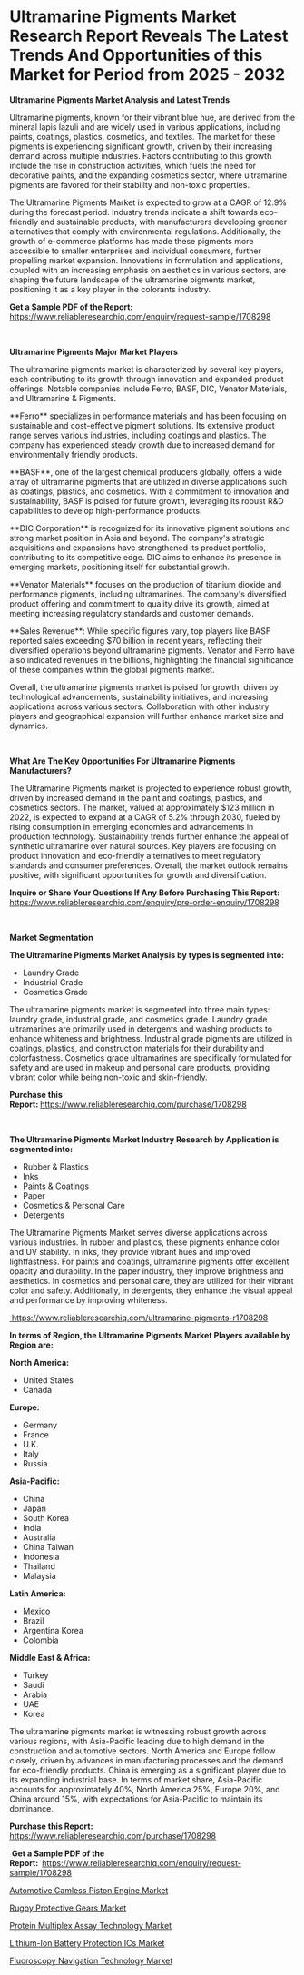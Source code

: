 <p><h1>Ultramarine Pigments Market Research Report Reveals The Latest Trends And Opportunities of this Market for Period from 2025 - 2032</h1></p><p><strong>Ultramarine Pigments Market Analysis and Latest Trends</strong></p>
<p><p>Ultramarine pigments, known for their vibrant blue hue, are derived from the mineral lapis lazuli and are widely used in various applications, including paints, coatings, plastics, cosmetics, and textiles. The market for these pigments is experiencing significant growth, driven by their increasing demand across multiple industries. Factors contributing to this growth include the rise in construction activities, which fuels the need for decorative paints, and the expanding cosmetics sector, where ultramarine pigments are favored for their stability and non-toxic properties.</p><p>The Ultramarine Pigments Market is expected to grow at a CAGR of 12.9% during the forecast period. Industry trends indicate a shift towards eco-friendly and sustainable products, with manufacturers developing greener alternatives that comply with environmental regulations. Additionally, the growth of e-commerce platforms has made these pigments more accessible to smaller enterprises and individual consumers, further propelling market expansion. Innovations in formulation and applications, coupled with an increasing emphasis on aesthetics in various sectors, are shaping the future landscape of the ultramarine pigments market, positioning it as a key player in the colorants industry.</p></p>
<p><strong>Get a Sample PDF of the Report:&nbsp;</strong> <a href="https://www.reliableresearchiq.com/enquiry/request-sample/1708298?utm_campaign=2243&utm_medium=2&utm_source=Github&utm_content=ia&utm_term=05022025&utm_id=ultramarine-pigments">https://www.reliableresearchiq.com/enquiry/request-sample/1708298</a></p>
<p>&nbsp;</p>
<p><strong>Ultramarine Pigments Major Market Players</strong></p>
<p><p>The ultramarine pigments market is characterized by several key players, each contributing to its growth through innovation and expanded product offerings. Notable companies include Ferro, BASF, DIC, Venator Materials, and Ultramarine & Pigments.</p><p>**Ferro** specializes in performance materials and has been focusing on sustainable and cost-effective pigment solutions. Its extensive product range serves various industries, including coatings and plastics. The company has experienced steady growth due to increased demand for environmentally friendly products.</p><p>**BASF**, one of the largest chemical producers globally, offers a wide array of ultramarine pigments that are utilized in diverse applications such as coatings, plastics, and cosmetics. With a commitment to innovation and sustainability, BASF is poised for future growth, leveraging its robust R&D capabilities to develop high-performance products.</p><p>**DIC Corporation** is recognized for its innovative pigment solutions and strong market position in Asia and beyond. The company's strategic acquisitions and expansions have strengthened its product portfolio, contributing to its competitive edge. DIC aims to enhance its presence in emerging markets, positioning itself for substantial growth.</p><p>**Venator Materials** focuses on the production of titanium dioxide and performance pigments, including ultramarines. The company's diversified product offering and commitment to quality drive its growth, aimed at meeting increasing regulatory standards and customer demands.</p><p>**Sales Revenue**: While specific figures vary, top players like BASF reported sales exceeding $70 billion in recent years, reflecting their diversified operations beyond ultramarine pigments. Venator and Ferro have also indicated revenues in the billions, highlighting the financial significance of these companies within the global pigments market.</p><p>Overall, the ultramarine pigments market is poised for growth, driven by technological advancements, sustainability initiatives, and increasing applications across various sectors. Collaboration with other industry players and geographical expansion will further enhance market size and dynamics.</p></p>
<p>&nbsp;</p>
<p><strong>What Are The Key Opportunities For Ultramarine Pigments Manufacturers?</strong></p>
<p><p>The Ultramarine Pigments market is projected to experience robust growth, driven by increased demand in the paint and coatings, plastics, and cosmetics sectors. The market, valued at approximately $123 million in 2022, is expected to expand at a CAGR of 5.2% through 2030, fueled by rising consumption in emerging economies and advancements in production technology. Sustainability trends further enhance the appeal of synthetic ultramarine over natural sources. Key players are focusing on product innovation and eco-friendly alternatives to meet regulatory standards and consumer preferences. Overall, the market outlook remains positive, with significant opportunities for growth and diversification.</p></p>
<p><strong>Inquire or Share Your Questions If Any Before Purchasing This Report:</strong> <a href="https://www.reliableresearchiq.com/enquiry/pre-order-enquiry/1708298?utm_campaign=2243&utm_medium=2&utm_source=Github&utm_content=ia&utm_term=05022025&utm_id=ultramarine-pigments">https://www.reliableresearchiq.com/enquiry/pre-order-enquiry/1708298</a></p>
<p>&nbsp;</p>
<p><strong>Market Segmentation</strong></p>
<p><strong>The Ultramarine Pigments Market Analysis by types is segmented into:</strong></p>
<p><ul><li>Laundry Grade</li><li>Industrial Grade</li><li>Cosmetics Grade</li></ul></p>
<p><p>The ultramarine pigments market is segmented into three main types: laundry grade, industrial grade, and cosmetics grade. Laundry grade ultramarines are primarily used in detergents and washing products to enhance whiteness and brightness. Industrial grade pigments are utilized in coatings, plastics, and construction materials for their durability and colorfastness. Cosmetics grade ultramarines are specifically formulated for safety and are used in makeup and personal care products, providing vibrant color while being non-toxic and skin-friendly.</p></p>
<p><strong>Purchase this Report:&nbsp;</strong><a href="https://www.reliableresearchiq.com/purchase/1708298?utm_campaign=2243&utm_medium=2&utm_source=Github&utm_content=ia&utm_term=05022025&utm_id=ultramarine-pigments">https://www.reliableresearchiq.com/purchase/1708298</a></p>
<p>&nbsp;</p>
<p><strong>The Ultramarine Pigments Market Industry Research by Application is segmented into:</strong></p>
<p><ul><li>Rubber & Plastics</li><li>Inks</li><li>Paints & Coatings</li><li>Paper</li><li>Cosmetics & Personal Care</li><li>Detergents</li></ul></p>
<p><p>The Ultramarine Pigments Market serves diverse applications across various industries. In rubber and plastics, these pigments enhance color and UV stability. In inks, they provide vibrant hues and improved lightfastness. For paints and coatings, ultramarine pigments offer excellent opacity and durability. In the paper industry, they improve brightness and aesthetics. In cosmetics and personal care, they are utilized for their vibrant color and safety. Additionally, in detergents, they enhance the visual appeal and performance by improving whiteness.</p></p>
<p><a href="https://www.reliableresearchiq.com/ultramarine-pigments-r1708298?utm_campaign=2243&utm_medium=2&utm_source=Github&utm_content=ia&utm_term=05022025&utm_id=ultramarine-pigments">&nbsp;https://www.reliableresearchiq.com/ultramarine-pigments-r1708298</a></p>
<p><strong>In terms of Region, the Ultramarine Pigments Market Players available by Region are:</strong></p>
<p>
    <p> <strong> North America: </strong>
        <ul>
            <li>United States</li>
            <li>Canada</li>
        </ul>
        </p> 
    <p> <strong> Europe: </strong>
        <ul>
            <li>Germany</li>
            <li>France</li>
            <li>U.K.</li>
            <li>Italy</li>
            <li>Russia</li>
        </ul>
        </p> 
    <p> <strong> Asia-Pacific: </strong>
        <ul>
            <li>China</li>
            <li>Japan</li>
            <li>South Korea</li>
            <li>India</li>
            <li>Australia</li>
            <li>China Taiwan</li>
            <li>Indonesia</li>
            <li>Thailand</li>
            <li>Malaysia</li>
        </ul>
        </p> 
    <p> <strong> Latin America: </strong>
        <ul>
            <li>Mexico</li>
            <li>Brazil</li>
            <li>Argentina Korea</li>
            <li>Colombia</li>
        </ul>
        </p> 
    <p> <strong> Middle East & Africa: </strong>
        <ul>
            <li>Turkey</li>
            <li>Saudi</li>
            <li>Arabia</li>
            <li>UAE</li>
            <li>Korea</li>
        </ul>
    </p>
    </p>
<p><p>The ultramarine pigments market is witnessing robust growth across various regions, with Asia-Pacific leading due to high demand in the construction and automotive sectors. North America and Europe follow closely, driven by advances in manufacturing processes and the demand for eco-friendly products. China is emerging as a significant player due to its expanding industrial base. In terms of market share, Asia-Pacific accounts for approximately 40%, North America 25%, Europe 20%, and China around 15%, with expectations for Asia-Pacific to maintain its dominance.</p></p>
<p><strong>Purchase this Report: </strong><a href="https://www.reliableresearchiq.com/purchase/1708298?utm_campaign=2243&utm_medium=2&utm_source=Github&utm_content=ia&utm_term=05022025&utm_id=ultramarine-pigments">https://www.reliableresearchiq.com/purchase/1708298</a></p>
<p>&nbsp;<strong>Get a Sample PDF of the Report:&nbsp;&nbsp;</strong><a href="https://www.reliableresearchiq.com/enquiry/request-sample/1708298?utm_campaign=2243&utm_medium=2&utm_source=Github&utm_content=ia&utm_term=05022025&utm_id=ultramarine-pigments">https://www.reliableresearchiq.com/enquiry/request-sample/1708298</a></p>
<p><strong></strong></p>
<p><p><a href="https://www.linkedin.com/pulse/thorough-competitor-analysis-automotive-camless-piston-twixc?utm_campaign=2243&utm_medium=2&utm_source=Github&utm_content=ia&utm_term=05022025&utm_id=ultramarine-pigments">Automotive Camless Piston Engine Market</a></p><p><a href="https://github.com/norbeludie83/Market-Research-Report-List-1/blob/main/rugby-protective-gears-market.md?utm_campaign=2243&utm_medium=2&utm_source=Github&utm_content=ia&utm_term=05022025&utm_id=ultramarine-pigments">Rugby Protective Gears Market</a></p><p><a href="https://www.linkedin.com/pulse/global-protein-multiplex-assay-technology-markets-growth-4bjde?utm_campaign=2243&utm_medium=2&utm_source=Github&utm_content=ia&utm_term=05022025&utm_id=ultramarine-pigments">Protein Multiplex Assay Technology Market</a></p><p><a href="https://www.linkedin.com/pulse/market-expansion-insights-lithium-ion-battery-protection-iporf?utm_campaign=2243&utm_medium=2&utm_source=Github&utm_content=ia&utm_term=05022025&utm_id=ultramarine-pigments">Lithium-Ion Battery Protection ICs Market</a></p><p><a href="https://www.linkedin.com/pulse/fluoroscopy-navigation-technology-market-analysis-post-pandemic-nsbbc?utm_campaign=2243&utm_medium=2&utm_source=Github&utm_content=ia&utm_term=05022025&utm_id=ultramarine-pigments">Fluoroscopy Navigation Technology Market</a></p></p>